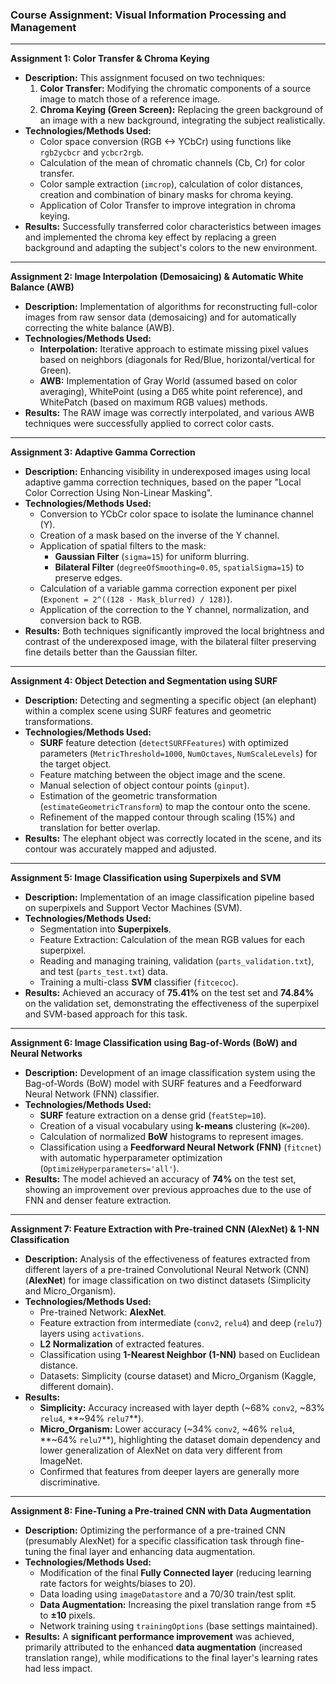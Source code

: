 ### **Course Assignment: Visual Information Processing and Management**
---

**Assignment 1: Color Transfer & Chroma Keying**

* **Description:** This assignment focused on two techniques:
    1.  **Color Transfer:** Modifying the chromatic components of a source image to match those of a reference image.
    2.  **Chroma Keying (Green Screen):** Replacing the green background of an image with a new background, integrating the subject realistically.
* **Technologies/Methods Used:**
    * Color space conversion (RGB <-> YCbCr) using functions like `rgb2ycbcr` and `ycbcr2rgb`.
    * Calculation of the mean of chromatic channels (Cb, Cr) for color transfer.
    * Color sample extraction (`imcrop`), calculation of color distances, creation and combination of binary masks for chroma keying.
    * Application of Color Transfer to improve integration in chroma keying.
* **Results:** Successfully transferred color characteristics between images and implemented the chroma key effect by replacing a green background and adapting the subject's colors to the new environment.

---

**Assignment 2: Image Interpolation (Demosaicing) & Automatic White Balance (AWB)**

* **Description:** Implementation of algorithms for reconstructing full-color images from raw sensor data (demosaicing) and for automatically correcting the white balance (AWB).
* **Technologies/Methods Used:**
    * **Interpolation:** Iterative approach to estimate missing pixel values based on neighbors (diagonals for Red/Blue, horizontal/vertical for Green).
    * **AWB:** Implementation of Gray World (assumed based on color averaging), WhitePoint (using a D65 white point reference), and WhitePatch (based on maximum RGB values) methods.
* **Results:** The RAW image was correctly interpolated, and various AWB techniques were successfully applied to correct color casts.

---

**Assignment 3: Adaptive Gamma Correction**

* **Description:** Enhancing visibility in underexposed images using local adaptive gamma correction techniques, based on the paper "Local Color Correction Using Non-Linear Masking".
* **Technologies/Methods Used:**
    * Conversion to YCbCr color space to isolate the luminance channel (Y).
    * Creation of a mask based on the inverse of the Y channel.
    * Application of spatial filters to the mask:
        * **Gaussian Filter** (`sigma=15`) for uniform blurring.
        * **Bilateral Filter** (`degreeOfSmoothing=0.05`, `spatialSigma=15`) to preserve edges.
    * Calculation of a variable gamma correction exponent per pixel (`Exponent = 2^((128 - Mask_blurred) / 128)`).
    * Application of the correction to the Y channel, normalization, and conversion back to RGB.
* **Results:** Both techniques significantly improved the local brightness and contrast of the underexposed image, with the bilateral filter preserving fine details better than the Gaussian filter.

---

**Assignment 4: Object Detection and Segmentation using SURF**

* **Description:** Detecting and segmenting a specific object (an elephant) within a complex scene using SURF features and geometric transformations.
* **Technologies/Methods Used:**
    * **SURF** feature detection (`detectSURFFeatures`) with optimized parameters (`MetricThreshold=1000`, `NumOctaves`, `NumScaleLevels`) for the target object.
    * Feature matching between the object image and the scene.
    * Manual selection of object contour points (`ginput`).
    * Estimation of the geometric transformation (`estimateGeometricTransform`) to map the contour onto the scene.
    * Refinement of the mapped contour through scaling (15%) and translation for better overlap.
* **Results:** The elephant object was correctly located in the scene, and its contour was accurately mapped and adjusted.

---

**Assignment 5: Image Classification using Superpixels and SVM**

* **Description:** Implementation of an image classification pipeline based on superpixels and Support Vector Machines (SVM).
* **Technologies/Methods Used:**
    * Segmentation into **Superpixels**.
    * Feature Extraction: Calculation of the mean RGB values for each superpixel.
    * Reading and managing training, validation (`parts_validation.txt`), and test (`parts_test.txt`) data.
    * Training a multi-class **SVM** classifier (`fitcecoc`).
* **Results:** Achieved an accuracy of **75.41%** on the test set and **74.84%** on the validation set, demonstrating the effectiveness of the superpixel and SVM-based approach for this task.

---

**Assignment 6: Image Classification using Bag-of-Words (BoW) and Neural Networks**

* **Description:** Development of an image classification system using the Bag-of-Words (BoW) model with SURF features and a Feedforward Neural Network (FNN) classifier.
* **Technologies/Methods Used:**
    * **SURF** feature extraction on a dense grid (`featStep=10`).
    * Creation of a visual vocabulary using **k-means** clustering (`K=200`).
    * Calculation of normalized **BoW** histograms to represent images.
    * Classification using a **Feedforward Neural Network (FNN)** (`fitcnet`) with automatic hyperparameter optimization (`OptimizeHyperparameters='all'`).
* **Results:** The model achieved an accuracy of **74%** on the test set, showing an improvement over previous approaches due to the use of FNN and denser feature extraction.

---

**Assignment 7: Feature Extraction with Pre-trained CNN (AlexNet) & 1-NN Classification**

* **Description:** Analysis of the effectiveness of features extracted from different layers of a pre-trained Convolutional Neural Network (CNN) (**AlexNet**) for image classification on two distinct datasets (Simplicity and Micro_Organism).
* **Technologies/Methods Used:**
    * Pre-trained Network: **AlexNet**.
    * Feature extraction from intermediate (`conv2`, `relu4`) and deep (`relu7`) layers using `activations`.
    * **L2 Normalization** of extracted features.
    * Classification using **1-Nearest Neighbor (1-NN)** based on Euclidean distance.
    * Datasets: Simplicity (course dataset) and Micro_Organism (Kaggle, different domain).
* **Results:**
    * **Simplicity:** Accuracy increased with layer depth (~68% `conv2`, ~83% `relu4`, **~94% `relu7`**).
    * **Micro_Organism:** Lower accuracy (~34% `conv2`, ~46% `relu4`, **~64% `relu7`**), highlighting the dataset domain dependency and lower generalization of AlexNet on data very different from ImageNet.
    * Confirmed that features from deeper layers are generally more discriminative.

---

**Assignment 8: Fine-Tuning a Pre-trained CNN with Data Augmentation**

* **Description:** Optimizing the performance of a pre-trained CNN (presumably AlexNet) for a specific classification task through fine-tuning the final layer and enhancing data augmentation.
* **Technologies/Methods Used:**
    * Modification of the final **Fully Connected layer** (reducing learning rate factors for weights/biases to 20).
    * Data loading using `imageDatastore` and a 70/30 train/test split.
    * **Data Augmentation:** Increasing the pixel translation range from ±5 to **±10** pixels.
    * Network training using `trainingOptions` (base settings maintained).
* **Results:** A **significant performance improvement** was achieved, primarily attributed to the enhanced **data augmentation** (increased translation range), while modifications to the final layer's learning rates had less impact.
